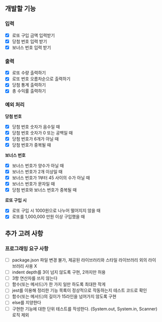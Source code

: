 ## **개발할 기능**

### **입력**

- [x]  로또 구입 금액 입력받기
- [x]  당첨 번호 입력 받기
- [x]  보너스 번호 입력 받기

### **출력**

- [x]  로또 수량 출력하기
- [x]  로또 번호 오름차순으로 출력하기
- [x]  당첨 통계 출력하기
- [x]  총 수익률 출력하기

### **예외 처리**
**당첨 번호**
- [x]  당첨 번호 숫자가 음수일 때
- [x]  당첨 번호 숫자가 0 또는 공백일 때
- [x]  당첨 번호가 6개가 아닐 때
- [x]  당첨 번호가 중복될 때

**보너스 번호**
- [x]  보너스 번호가 양수가 아닐 때
- [x]  보너스 번호가 2개 이상일 때
- [x]  보너스 번호가 1부터 45 사이의 수가 아닐 때
- [x]  보너스 번호가 문자일 때
- [x]  당첨 번호와 보너스 번호가 중복될 때

**로또 구입 시**
- [x]  로또 구입 시 1000원으로 나누어 떨어지지 않을 때
- [x]  로또를 1,000,000 만원 이상 구입했을 때
## 추가 고려 사항
### 프로그래밍 요구 사항

- [ ]  package.json 파일 변경 불가, 제공된 라이브러리와 스타일 라이브러리 외의 라이브러리 사용 X
- [ ]  indent depth를 3이 넘지 않도록 구현, 2까지만 허용
- [ ]  3항 연산자를 쓰지 않는다
- [ ]  함수(또는 메서드)가 한 가지 일만 하도록 최대한 작게
- [ ]  jest를 이용해  정리한 기능 목록이 정상적으로 작동하는지 테스트 코드로 확인
- [ ]  함수(또는 메서드)의 길이가 15라인을 넘어가지 않도록 구현
- [ ]  else를 지양한다
- [ ]  구현한 기능에 대한 단위 테스트를 작성한다. (System.out, System.in, Scanner) 로직 제외
